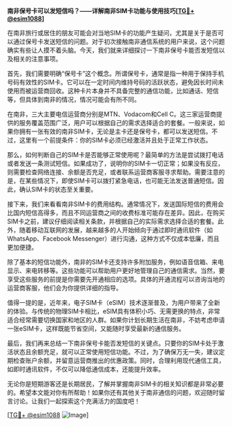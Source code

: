 **南非保号卡可以发短信吗？——详解南非SIM卡功能与使用技巧[[TG💪+ @esim1088](https://t.me/s/esim1088)]**

在南非旅行或居住的朋友可能会对当地SIM卡的功能产生疑问，尤其是关于是否可以通过保号卡发送短信的问题。对于初次接触南非通信系统的用户来说，这个问题确实有些让人摸不着头脑。今天，我们就来详细探讨一下南非保号卡能否发短信以及相关的注意事项。

首先，我们需要明确“保号卡”这个概念。所谓保号卡，通常是指一种用于保持手机号码有效性的SIM卡。它可以在一定时间内维持号码的活跃状态，避免因长时间未使用而被运营商回收。这种卡片本身并不具备完整的通信功能，比如通话、短信等，但具体到南非的情况，情况可能会有所不同。

在南非，三大主要电信运营商分别是MTN、Vodacom和Cell C。这三家运营商提供的服务覆盖范围广泛，用户可以根据自己的需求选择适合的套餐。一般来说，如果你拥有一张有效的南非SIM卡，无论是主卡还是保号卡，都可以发送短信。不过，这里有一个前提条件：你的SIM卡必须已经激活并且处于正常工作状态。

那么，如何判断自己的SIM卡是否能够正常使用呢？最简单的方法是尝试拨打电话或者发送一条测试短信。如果成功了，说明你的SIM卡一切正常；如果没有反应，则需要检查网络连接、余额是否充足，或者联系运营商客服寻求帮助。需要注意的是，在某些情况下，即使SIM卡可以拨打紧急电话，也可能无法发送普通短信。因此，确认SIM卡的状态至关重要。

接下来，我们来看看南非SIM卡的费用结构。通常情况下，发送国际短信的费用会比国内短信高得多，而且不同运营商之间的收费标准可能存在差异。因此，在购买SIM卡之前，建议仔细阅读相关条款，并根据自己的实际需求选择合适的套餐。此外，随着移动互联网的发展，越来越多的人开始倾向于通过即时通讯软件（如WhatsApp、Facebook Messenger）进行沟通，这种方式不仅成本低廉，而且更加便捷。

除了基本的短信功能外，南非的SIM卡还支持许多附加服务，例如语音信箱、来电显示、来电转移等。这些功能可以帮助用户更好地管理自己的通信需求。当然，要享受这些服务的前提是你需要先开通相应的选项。具体的开通流程可以咨询当地的运营商客服，他们会为你提供详细的指导。

值得一提的是，近年来，电子SIM卡（eSIM）技术逐渐普及，为用户带来了全新的体验。与传统的物理SIM卡相比，eSIM具有体积小巧、无需更换的特点，非常适合经常需要切换国家和地区的人群。如果你计划长期生活在南非，不妨考虑申请一张eSIM卡，这样既能节省空间，又能随时享受最新的通信服务。

最后，我们再来总结一下南非保号卡能否发短信的关键点。只要你的SIM卡处于激活状态且余额充足，就可以正常使用短信功能。不过，为了确保万无一失，建议定期检查账户余额，并留意运营商推出的优惠政策。同时，合理利用现代通信工具，如即时通讯软件，不仅可以降低通信成本，还能提升效率。

无论你是短期游客还是长期居民，了解并掌握南非SIM卡的相关知识都是非常必要的。希望本文能对你有所帮助！如果你还有其他关于南非通信的问题，欢迎随时留言讨论。让我们一起探索这个充满活力的国度吧！

[[TG💪+ @esim1088](https://t.me/s/esim1088) ![Image](https://i.postimg.cc/4NQfJmqS/Snipaste-2025-05-13-00-14-12.png)]